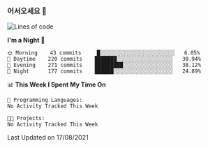 ### 어서오세요 👋

<!--START_SECTION:waka-->
![Lines of code](https://img.shields.io/badge/From%20Hello%20World%20I%27ve%20Written-378547%20lines%20of%20code-blue)

**I'm a Night 🦉** 

```text
🌞 Morning    43 commits     █░░░░░░░░░░░░░░░░░░░░░░░░   6.05% 
🌆 Daytime    220 commits    ███████░░░░░░░░░░░░░░░░░░   30.94% 
🌃 Evening    271 commits    █████████░░░░░░░░░░░░░░░░   38.12% 
🌙 Night      177 commits    ██████░░░░░░░░░░░░░░░░░░░   24.89%

```


📊 **This Week I Spent My Time On** 

```text
💬 Programming Languages: 
No Activity Tracked This Week

🐱‍💻 Projects: 
No Activity Tracked This Week

```


 Last Updated on 17/08/2021
<!--END_SECTION:waka-->

